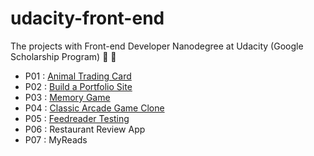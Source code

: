 # udacity-front-end
The projects with Front-end Developer Nanodegree at Udacity (Google Scholarship Program) :rocket: :metal:
* P01 : [Animal Trading Card](https://yunkii.github.io/udacity-front-end/P01/cards.html)
* P02 : [Build a Portfolio Site](https://yunkii.github.io/udacity-front-end/P02/index.html)
* P03 : [Memory Game](https://yunkii.github.io/udacity-front-end/P03/index.html)
* P04 : [Classic Arcade Game Clone](https://yunkii.github.io/udacity-front-end/P04/index.html)
* P05 : [Feedreader Testing](https://yunkii.github.io/udacity-front-end/P05/index.html)
* P06 : Restaurant Review App
* P07 : MyReads